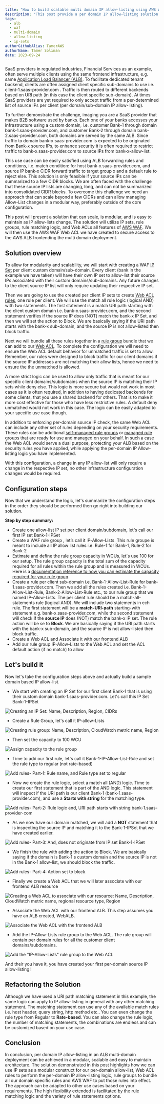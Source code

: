 ```yaml
---
title: "How to build scalable multi domain IP allow-listing using AWS ALB and AWS WAF"
description: "This post provide a per domain IP allow-listing solution to be used in ALB based multi-domain deployments. The solution is designed to be modular, scalable and easy to maintain. The post will demonstrate how we can use IP sets as a modular construct for per-domain IP allow-listing, Web ACL rules to perform the allow-listing logic, rule  groups to bundle all our domain specific rules and AWS WAF to put those rules into effect."
tags:
  - alb
  - waf
  - multi-domain
  - allow-listing
  - ip-sets
authorGithubAlias: TamerAWS
authorName: Tamer Soliman
date: 2023-09-24
---
```



SaaS providers in regulated industries, Financial Services as an example, often serve multiple clients using the same frontend infrastructure, e.g. same [Application Load Balancer (ALB)](https://aws.amazon.com/elasticloadbalancing/). To facilitate dedicated tenant backend, clients are often assigned client specific sub-domains to use i.e. client-1.saas-provider.com . Traffic is then routed to different backends based on URI path (in this case the client specific sub-domain). At times SaaS providers are yet required to only accept traffic from a per-determined list of source IPs per client (per domain/sub-domain IP allow-listing).

To further demonstrate the challenge, imaging you are a SaaS provider that makes B2B software used by banks. Each one of your banks accesses your infrastructure using a custom domain, i.e. customer Bank-1 through domain bank-1.saas-provider.com, and customer Bank-2 through domain bank-2.saas-provider.com, both domains are served by the same ALB. Since traffic to domain bank-x.saas-provider.com is expected to be originated from Bank-x source IPs, to enhance security it is often required to restrict traffic to bank-x.saas-provider.com to source IPs from bank-x-allow-list.

This use case can be easily satisfied using ALB forwarding rules and conditions,  i.e. match condition: for host bank-x.saas-provider.com, and source IP  bank-x CIDR forward traffic to target group x and a default rule to reject else. This solution is only feasible if your source IPs can be summarized to a few CIDR blocks. We are often faced with the challenge that these source IP lists are changing, long, and can not be summarized into consolidated CIDR blocks. To overcome this challenge we need an approach that can scale beyond a few CIDRs and can allow managing Allow-List changes in a modular way, preferably outside of the core configuration.

This post will present a solution that can scale, is modular, and is easy to maintain as IP allow-lists change. The solution will utilize IP sets, rule groups, rule matching logic, and Web ACLs all features of [AWS WAF](https://aws.amazon.com/waf/). We will then use the AWS WAF Web ACL we have created to secure access to the AWS ALB frontending the multi domain deployment.

## Solution overview

To allow for modularity and scalability, we will start with creating a WAF [IP Set](https://docs.aws.amazon.com/waf/latest/developerguide/waf-ip-set-managing.html) per client custom domain/sub-domain. Every client (bank in the example we have taken) will have their own IP set to allow-list their source IPs associated with their custom domains/sub-domains. Any future changes to the client source IP list will only require updating their respective IP set.

Then we are going to use the created per client IP sets to create [Web ACL rules](https://docs.aws.amazon.com/waf/latest/developerguide/waf-rules.html), one rule per client. We will use the match all rule logic (logical AND) with two statements. The first statement is a match URI path starting with the client custom domain i.e. bank-x.saas-provider.com, and the second statement verifies if the source IP does (NOT) match the bank-x IP Set, and then we will set the action to Block. We are basically saying if the URI path starts with the bank-x sub-domain, and the source IP is not allow-listed then block traffic.

Next we will bundle all these rules together in a [rule group](https://docs.aws.amazon.com/waf/latest/developerguide/waf-rule-groups.html) bundle that we can add to our [Web ACL](https://docs.aws.amazon.com/waf/latest/developerguide/web-acl.html). To complete the configuration we will need to ensure the Web ACL default behavior for unmatched traffic is set to allow. Remember, our rules were designed to block traffic for our client domains if the source IP addresses are not matching their allow lists, hence we need to ensure the the unmatched is allowed.

A more strict logic can be used to allow only traffic that is meant for our specific client domains/subdomains when the source IP is matching their IP sets while deny else. This logic is more secure but would not work in most cases as it is often required, in addition to having dedicated backends for some clients, that you use a shared backend for others. That is to make it more cost effective for those who have less restrictive rules. A default deny unmatched would not work in this case. The logic can be easily adapted to your specific use case though.

In addition to enforcing per-domain source IP check, the same Web ACL can include any other set of rules depending on your security requirements. These rules can be additional [self-managed rule groups](https://docs.aws.amazon.com/waf/latest/developerguide/waf-user-created-rule-groups.html) or [managed rule groups](https://docs.aws.amazon.com/waf/latest/developerguide/waf-using-managed-rule-groups.html) that are ready for use and managed on your behalf. In such a case the Web ACL would serve a dual purpose,  protecting your ALB based on the security rules you have applied, while applying the per-domain IP Allow-listing logic you have implemented.

With this configuration, a change in any IP allow-list will only require a change in the respective IP set, no other infrastructure configuration changes would be required.

## Configuration steps

Now that we understand the logic, let's summarize the configuration steps in the order they should be performed then go right into building our solution.

**Step by step summary:**

- Create one allow-list IP set per client domain/subdomain, let's call our first IP set Bank-1-IPSet
- Create a WAF rule group , let’s call it IP-Allow-Lists. This rule groupe is meant to include all IP allow list rules i.e. Rule-1 for Bank-1, Rule-2 for Bank-2
- Estimate and define the rule group capacity in WCUs, let's use 100 for our setup. The rule group capacity is the total sum of the capacity required for all rules within the rule group and is measured in WCUs. Here is a [documentation reference to how you can estimate the capacity required for your rule group](https://docs.aws.amazon.com/waf/latest/developerguide/aws-waf-capacity-units.html)
- Create a rule per client sub-domain i.e. Bank-1-Allow-List-Rule for bank-1.saas-provider.com. Then we add all the rules created i.e. Bank-1-Allow-List-Rule, Bank-2-Allow-List-Rule etc., to our rule group that we named IP-Allow-Lists. The per client rule should be a match-all-statements rule (logical AND). We will include two statements in ech rule. The first statement will be a **match-URI-path** starting-with statement e.g. bank-x.saas-provider.com, while the second statement will check if the **source IP** does (NOT) match the bank-x IP set. The rule action will be se to **Block**. We are basically saying if the URI path starts with the bank-x sub-domain, and the source IP is not allow-listed then block traffic.  
- Create a Web ACL and Associate it with our frontend ALB
- Add our rule group IP-Allow-Lists to the Web ACL and set the ACL default action (if no match) to allow

## Let's build it

Now let's take the configuration steps above and actually build a sample domain based IP allow-list.

- We start with creating an IP Set for our first client Bank-1 that is using their custom domain bank-1.saas-provider.com. Let's call this IP Set Bank-1-IPSet

![Creating an IP Set: Name, Description, Region, CIDRs](images/Screenshot-create-IPSet.png)

- Create a Rule Group, let's call it IP-allow-Lists

![Creating rule group: Name, Description, CloudWatch metric name, Region](images/Screenshot-Describe-Rule-Group.png)

- Then set the capacity to 100 WCU

![Assign capacity to the rule group](images/Screenshot-Adjust-RuleGroup-Capacity.png)

- Time to add our first rule, let's call it Bank-1-IP-Allow-List-Rule and set the rule type to regular (not rate-based)

![Add rules- Part-1: Rule name, and Rule type set to regular](images/Screenshot-AddRule-1.png)

- Now we create the rule logic, select a match all (AND) logic. Time to create our first statement that is part of the AND logic. This statement will inspect if the URI path is our client Bank-1 (bank-1.saas-provider.com), and use a **Starts with string** for the matching type.

![Add rules- Part-2: Rule logic and, URI path starts with string bank-1.saas-provider-com](images/Screenshot-AddRule-2.png)

- As we now have our domain matched, we will add a **NOT** statement that is inspecting the source IP and matching it to the  Bank-1-IPSet that we have created earlier.

![Add rules- Part-3: And, does not originate from IP set Bank-1-IPSet](images/Screenshot-AddRule-3.png)

- We finish the rule with adding the action to Block. We are basically saying if the domain is Bank-1's custom domain and the source IP is not in the Bank-1 allow-list, we should block the traffic.

![Add rules- Part-4: Action set to block](images/Screenshot-AddRule-4.png)

- Finally we create a Web ACL that we will later associate with our frontend ALB resource

![Creating a Web ACL to associate with our resource: Name, Description, CloudWatch metric name, regional resource type, Region ](images/Screenshot-Describe-WebAcl-and-AssociateItWith-ALB.png)

- Associate the Web ACL with our frontend ALB. This step assumes you have an ALB created, WebALB.

![Associate the Web ACL with the frontend ALB](images/Screenshot-Associate-WebAcl-With-ALB.png)

- Add the IP-Allow-Lists rule group to the Web ACL. The rule group will contain per domain rules for all the customer client domains/subdomains.

![Add the "IP-Allow-Lists" rule group to the Web ACL](images/Screenshot-Add-The-Allow-List-RuleGroup-ToTheAcl.png)

And their you have it, you have created your first per-domain source IP allow-listing!

## Refactoring the Solution

Although we have used a URI path matching statement in this example, the same logic can apply to IP allow-listing in general with any other matching statement. The matching statement can use any of the available match rules i.e. host header, query string, http method etc.. You can even change the rule type from Regular to **Rate-based**. You can also change the rule logic, the number of matching statements, the combinations are endless and can be customized based on your use case.

## Conclusion

In conclusion, per domain IP allow-listing in an ALB multi-domain deployment can be achieved in a modular, scalable and easy to maintain architecture. The solution demonstrated in this post highlights how we can use IP sets as a modular construct for our per-domain allow-list, Web ACL rules to perform the per-domain IP allow-listing logic, rule  groups to bundle all our domain specific rules and AWS WAF to put those rules into effect. The approach can be adapted to other use cases based on your requirements. The high flexibility extended is facilitated by the rule matching logic and the variety of rule statements options.
